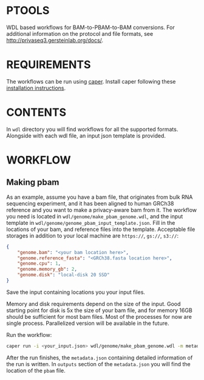 # PTOOLS

WDL based workflows for BAM-to-PBAM-to-BAM conversions. For additional information on the protocol and file formats, see http://privaseq3.gersteinlab.org/docs/.

# REQUIREMENTS

The workflows can be run using [caper](https://github.com/ENCODE-DCC/caper). Install caper following these [installation instructions](https://github.com/ENCODE-DCC/caper#installation).

# CONTENTS

In `wdl` directory you will find workflows for all the supported formats. Alongside with each wdl file, an input json template is provided.

# WORKFLOW

## Making pbam

As an example, assume you have a bam file, that originates from bulk RNA sequencing experiment, and it has been aligned to human GRCh38 reference and you want to make a privacy-aware bam from it. The workflow you need is located in `wdl/genome/make_pbam_genome.wdl`, and the input template in `wdl/genome/genome_pbam_input_template.json`. 
Fill in the locations of your bam, and reference files into the template. Acceptable file storages in addition to your local machine are `https://`, `gs://`, `s3://`:
```json
{
    "genome.bam": "<your bam location here>",
    "genome.reference_fasta": "<GRCh38.fasta location here>",
    "genome.cpu": 1,
    "genome.memory_gb": 2,
    "genome.disk": "local-disk 20 SSD"
}
```
Save the input containing locations you your input files.

Memory and disk requirements depend on the size of the input. Good starting point for disk is 5x the size of your bam file, and for memory 16GB should be sufficient for most bam files. Most of the processes for now are single process. Parallelized version will be available in the future.

Run the workflow:
```bash
caper run -i <your_input.json> wdl/genome/make_pbam_genome.wdl -m metadata.json --docker
```

After the run finishes, the `metadata.json` containing detailed information of the run is written. In `outputs` section of the `metadata.json` you will find the location of the `pbam` file.

